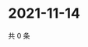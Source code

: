# 2021-11-14

共 0 条

<!-- BEGIN WEIBO -->
<!-- 最后更新时间 Sun Nov 14 2021 03:11:03 GMT+0800 (China Standard Time) -->

<!-- END WEIBO -->
